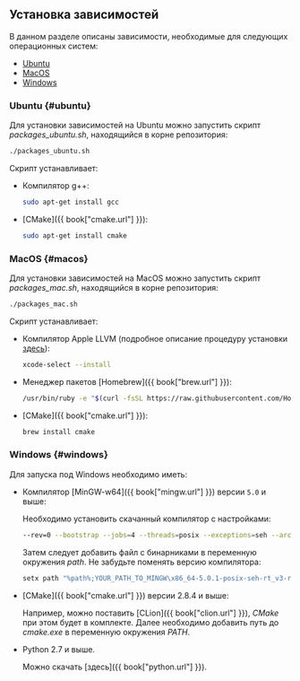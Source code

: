 ## Установка зависимостей

В данном разделе описаны зависимости, необходимые для следующих операционных систем:

- [Ubuntu](#ubuntu)
- [MacOS](#macos)
- [Windows](#windows)

### Ubuntu {#ubuntu}

Для установки зависимостей на Ubuntu можно запустить скрипт *packages_ubuntu.sh*, находящийся в корне репозитория:

```bash
./packages_ubuntu.sh
```

Скрипт устанавливает:

- Компилятор g++:

  ```bash
  sudo apt-get install gcc
  ```

- [CMake]({{ book["cmake.url"] }}):

  ```bash
  sudo apt-get install cmake
  ```

### MacOS {#macos}

Для установки зависимостей на MacOS можно запустить скрипт *packages_mac.sh*, находящийся в корне репозитория:

```bash
./packages_mac.sh
```

Скрипт устанавливает:

- Компилятор Apple LLVM (подробное описание процедуру установки [здесь](http://osxdaily.com/2014/02/12/install-command-line-tools-mac-os-x/)):

  ```bash
  xcode-select --install
  ```

- Менеджер пакетов [Homebrew]({{ book["brew.url"] }}):

  ```bash
  /usr/bin/ruby -e "$(curl -fsSL https://raw.githubusercontent.com/Homebrew/install/master/install)"
  ```

- [CMake]({{ book["cmake.url"] }}):

  ```bash
  brew install cmake
  ```

### Windows {#windows}

Для запуска под Windows необходимо иметь:

- Компилятор [MinGW-w64]({{ book["mingw.url"] }}) версии `5.0` и выше:

  Необходимо установить скачанный компилятор с настройками:

  ```bash
  --rev=0 --bootstrap --jobs=4 --threads=posix --exceptions=seh --arch=x86_64
  ```

  Затем следует добавить файл с бинарниками в переменную окружения *path*.
  Не забудьте поменять версию компилятора:

  ```bash
  setx path "%path%;YOUR_PATH_TO_MINGW\x86_64-5.0.1-posix-seh-rt_v3-rev0\mingw64\bin"
  ```

- [CMake]({{ book["cmake.url"] }}) версии 2.8.4 и выше:

  Например, можно поставить [CLion]({{ book["clion.url"] }}), *CMake* при этом будет в комплекте.
  Далее необходимо добавить путь до *cmake.exe* в переменную окружения *PATH*.

- Python 2.7 и выше.

  Можно скачать [здесь]({{ book["python.url"] }}).
